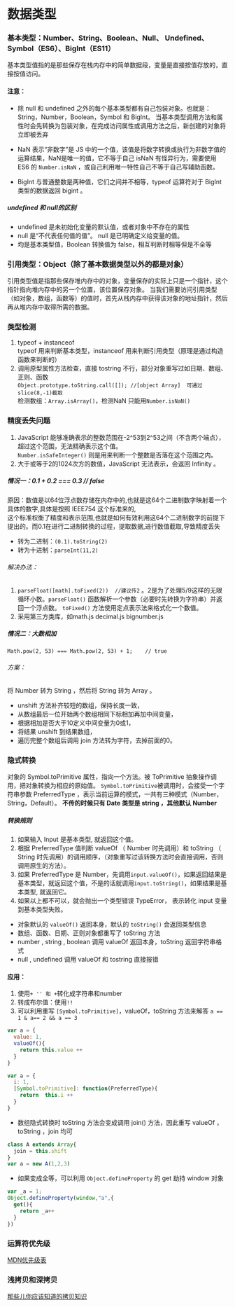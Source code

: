 # 数据类型
### 基本类型：Number、String、Boolean、Null、 Undefined、Symbol（ES6）、BigInt（ES11）
基本类型值指的是那些保存在栈内存中的简单数据段，变量是直接按值存放的，直接按值访问。  
#### 注意：
- 除 null 和 undefined 之外的每个基本类型都有自己包装对象。也就是：String，Number，Boolean，Symbol 和 BigInt。
当基本类型调用方法和属性时会先转换为包装对象，在完成访问属性或调用方法之后，新创建的对象将立即被丢弃

- NaN 表示“非数字”是 JS 中的一个值，该值是将数字转换或执行为非数字值的运算结果，NaN是唯一的值，它不等于自己
 isNaN 有怪异行为，需要使用 ES6 的 `Number.isNaN` ，或自己利用唯一特性自己不等于自己写辅助函数。
- BigInt 与普通整数是两种值，它们之间并不相等，typeof 运算符对于 BigInt 类型的数据返回 bigint 。

##### undefined 和 null的区别
- undefined 是未初始化变量的默认值，或者对象中不存在的属性
- null 是“不代表任何值的值”。 null 是已明确定义给变量的值。
- 均是基本类型值，Boolean 转换值为 false，相互判断时相等但是不全等

### 引用类型：Object（除了基本数据类型以外的都是对象）
引用类型值是指那些保存堆内存中的对象，变量保存的实际上只是一个指针，这个指针指向堆内存中的另一个位置，该位置保存对象。
当我们需要访问引用类型（如对象，数组，函数等）的值时，首先从栈内存中获得该对象的地址指针，然后再从堆内存中取得所需的数据。

### 类型检测
1. typeof + instanceof  
typeof 用来判断基本类型，instanceof 用来判断引用类型（原理是通过构造函数来判断的）
2. 调用原型属性方法检查，直接 tostring 不行，部分对象重写过如日期、数组、正则、函数  
`Object.prototype.toString.call([]); //[object Array]  可通过slice(8,-1)截取`  
检测数组：`Array.isArray()`，检测NaN 只能用`Number.isNaN()`


### 精度丢失问题
1. JavaScript 能够准确表示的整数范围在-2^53到2^53之间（不含两个端点），超过这个范围，无法精确表示这个值。  
`Number.isSafeInteger()` 则是用来判断一个整数是否落在这个范围之内。
2. 大于或等于2的1024次方的数值，JavaScript 无法表示，会返回 Infinity 。

##### 情况一：0.1 + 0.2  === 0.3  // false
原因：数值是以64位浮点数存储在内存中的,也就是这64个二进制数字映射着一个具体的数字,具体是按照 IEEE754 这个标准来的,  
这个标准权衡了精度和表示范围,也就是如何有效利用这64个二进制数字的前提下提出的。而0.1在进行二进制转换的过程，提取数据,进行数值截取,导致精度丢失
- 转为二进制：`(0.1).toString(2)`
- 转为十进制：`parseInt(11,2)`

###### 解决办法：
1. `parseFloat([math].toFixed(2))  //建议传2` 。2是为了处理5/9这样的无限循环小数。`parseFloat()` 函数解析一个参数（必要时先转换为字符串）并返回一个浮点数。 `toFixed()` 方法使用定点表示法来格式化一个数值。
2. 采用第三方类库，如math.js   decimal.js   bignumber.js

##### 情况二：大数相加
`Math.pow(2, 53) === Math.pow(2, 53) + 1;    // true`
###### 方案：
将 Number 转为 String ，然后将 String 转为 Array 。
- unshift 方法补齐较短的数组，保持长度一致，
- 从数组最后一位开始两个数组相同下标相加再加中间变量，
- 根据相加是否大于10定义中间变量为0或1，
- 将结果 unshift 到结果数组，
- 遍历完整个数组后调用 join 方法转为字符，去掉前面的0。

### 隐式转换
对象的 Symbol.toPrimitive 属性，指向一个方法。被 ToPrimitive 抽象操作调用，把对象转换为相应的原始值。
`Symbol.toPrimitive`被调用时，会接受一个字符串参数 PreferredType ，表示当前运算的模式，一共有三种模式（Number，String，Default）。
**不传的时候只有 Date 类型是 string ，其他默认 Number**

##### 转换规则
1. 如果输入 Input 是基本类型, 就返回这个值。
2. 根据 PreferredType 值判断 valueOf （ Number 时先调用）和 toString （ String 时先调用）的调用顺序，（对象重写过该转换方法时会直接调用，否则调用原生的方法）。
3. 如果 PreferredType 是 Number，先调用`input.valueOf()`，如果返回结果是基本类型，就返回这个值，不是的话就调用`input.toString()`，如果结果是基本类型, 就返回它。
4. 如果以上都不可以，就会抛出一个类型错误 TypeError， 表示转化 input 变量到基本类型失败。

- 对象默认的 `valueOf()` 返回本身，默认的 `toString()` 会返回类型信息
- 数组、函数、日期、正则对象都重写了 toString 方法
- number , string , boolean 调用 valueOf 返回本身，toString 返回字符串格式
- null , undefined 调用 valueOf 和 tostring 直接报错

#### 应用：
1. 使用` + '' 和 + `转化成字符串和number
2. 转成布尔值：使用` !! `
3. 可以利用重写 `[Symbol.toPrimitive]`，valueOf，toString 方法来解答 `a == 1 & a== 2 && a == 3`
```javascript
var a = {
  value: 1,
  valueOf(){
    return this.value ++
  }
}

var a = {
  i: 1,
  [Symbol.toPrimitive]: function(PreferredType){
    return  this.i ++
  }
}
```

- 数组隐式转换时 toString 方法会变成调用 join() 方法，因此重写 valueOf ，toString ，join 均可
```javascript
class A extends Array{
  join = this.shift
}
var a = new A(1,2,3)
```
- 如果变成全等，可以利用 `Object.defineProperty` 的 get 劫持 window 对象
```javascript
var _a = 1;
Object.defineProperty(window,"a",{
  get(){
    return _a++
  }
})
```
### 运算符优先级
[MDN优先级表](https://developer.mozilla.org/zh-CN/docs/Web/JavaScript/Reference/Operators/Operator_Precedence)

### 浅拷贝和深拷贝 
[那些儿你应该知道的拷贝知识](https://github.com/xxicao/Blog/blob/master/JavaScript/浅拷贝和深拷贝.md)

